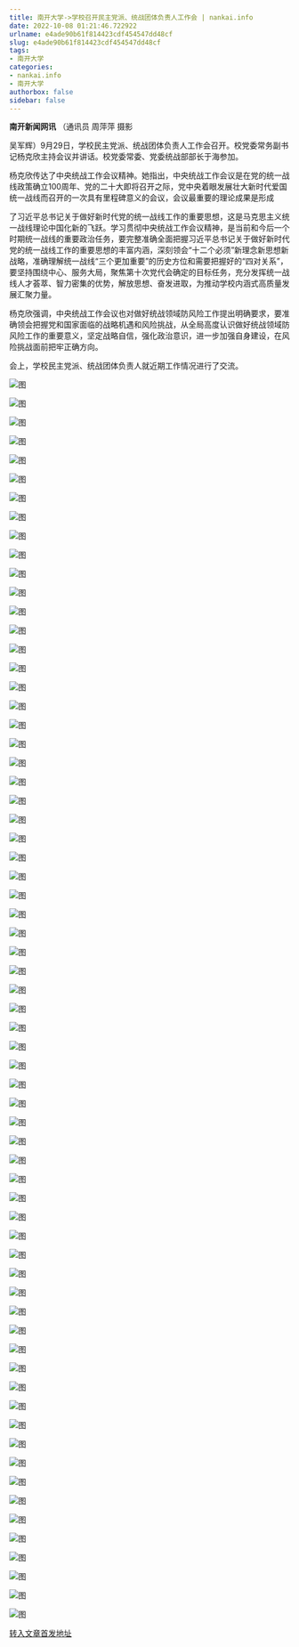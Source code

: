```yaml
---
title: 南开大学->学校召开民主党派、统战团体负责人工作会 | nankai.info
date: 2022-10-08 01:21:46.722922
urlname: e4ade90b61f814423cdf454547dd48cf
slug: e4ade90b61f814423cdf454547dd48cf
tags: 
- 南开大学
categories:
- nankai.info
- 南开大学
authorbox: false
sidebar: false
---
```

**南开新闻网讯** （通讯员 周萍萍 摄影

吴军辉）9月29日，学校民主党派、统战团体负责人工作会召开。校党委常务副书记杨克欣主持会议并讲话。校党委常委、党委统战部部长于海参加。

杨克欣传达了中央统战工作会议精神。她指出，中央统战工作会议是在党的统一战线政策确立100周年、党的二十大即将召开之际，党中央着眼发展壮大新时代爱国统一战线而召开的一次具有里程碑意义的会议，会议最重要的理论成果是形成
<!--more-->
了习近平总书记关于做好新时代党的统一战线工作的重要思想，这是马克思主义统一战线理论中国化新的飞跃。学习贯彻中央统战工作会议精神，是当前和今后一个时期统一战线的重要政治任务，要完整准确全面把握习近平总书记关于做好新时代党的统一战线工作的重要思想的丰富内涵，深刻领会“十二个必须”新理念新思想新战略，准确理解统一战线“三个更加重要”的历史方位和需要把握好的“四对关系”，要坚持围绕中心、服务大局，聚焦第十次党代会确定的目标任务，充分发挥统一战线人才荟萃、智力密集的优势，解放思想、奋发进取，为推动学校内涵式高质量发展汇聚力量。

杨克欣强调，中央统战工作会议也对做好统战领域防风险工作提出明确要求，要准确领会把握党和国家面临的战略机遇和风险挑战，从全局高度认识做好统战领域防风险工作的重要意义，坚定战略自信，强化政治意识，进一步加强自身建设，在风险挑战面前把牢正确方向。

会上，学校民主党派、统战团体负责人就近期工作情况进行了交流。

![图](http://news.nankai.edu.cn/ywsd/system/2022/10/02/g)

![图](http://news.nankai.edu.cn/ywsd/system/2022/10/02/n)

![图](http://news.nankai.edu.cn/ywsd/system/2022/10/02/p)

![图](http://news.nankai.edu.cn/ywsd/system/2022/10/02/)

![图](http://news.nankai.edu.cn/ywsd/system/2022/10/02/d)

![图](http://news.nankai.edu.cn/ywsd/system/2022/10/02/0)

![图](http://news.nankai.edu.cn/ywsd/system/2022/10/02/3)

![图](http://news.nankai.edu.cn/ywsd/system/2022/10/02/3)

![图](http://news.nankai.edu.cn/ywsd/system/2022/10/02/5)

![图](http://news.nankai.edu.cn/ywsd/system/2022/10/02/3)

![图](http://news.nankai.edu.cn/ywsd/system/2022/10/02/9)

![图](http://news.nankai.edu.cn/ywsd/system/2022/10/02/f)

![图](http://news.nankai.edu.cn/ywsd/system/2022/10/02/_)

![图](http://news.nankai.edu.cn/ywsd/system/2022/10/02/5)

![图](http://news.nankai.edu.cn/ywsd/system/2022/10/02/0)

![图](http://news.nankai.edu.cn/ywsd/system/2022/10/02/2)

![图](http://news.nankai.edu.cn/ywsd/system/2022/10/02/8)

![图](http://news.nankai.edu.cn/ywsd/system/2022/10/02/4)

![图](http://news.nankai.edu.cn/ywsd/system/2022/10/02/0)

![图](http://news.nankai.edu.cn/ywsd/system/2022/10/02/0)

![图](http://news.nankai.edu.cn/ywsd/system/2022/10/02/0)

![图](http://news.nankai.edu.cn/ywsd/system/2022/10/02/3)

![图](http://news.nankai.edu.cn/ywsd/system/2022/10/02/0)

![图](http://news.nankai.edu.cn/ywsd/system/2022/10/02/0)

![图](http://news.nankai.edu.cn/)

![图](http://news.nankai.edu.cn/ywsd/system/2022/10/02/2)

![图](http://news.nankai.edu.cn/ywsd/system/2022/10/02/8)

![图](http://news.nankai.edu.cn/ywsd/system/2022/10/02/4)

![图](http://news.nankai.edu.cn/)

![图](http://news.nankai.edu.cn/ywsd/system/2022/10/02/0)

![图](http://news.nankai.edu.cn/ywsd/system/2022/10/02/0)

![图](http://news.nankai.edu.cn/ywsd/system/2022/10/02/0)

![图](http://news.nankai.edu.cn/)

![图](http://news.nankai.edu.cn/ywsd/system/2022/10/02/3)

![图](http://news.nankai.edu.cn/ywsd/system/2022/10/02/0)

![图](http://news.nankai.edu.cn/ywsd/system/2022/10/02/0)

![图](http://news.nankai.edu.cn/)

![图](http://news.nankai.edu.cn/ywsd/system/2022/10/02/c)

![图](http://news.nankai.edu.cn/ywsd/system/2022/10/02/i)

![图](http://news.nankai.edu.cn/ywsd/system/2022/10/02/p)

![图](http://news.nankai.edu.cn/)

![图](http://news.nankai.edu.cn/ywsd/system/2022/10/02/n)

![图](http://news.nankai.edu.cn/ywsd/system/2022/10/02/c)

![图](http://news.nankai.edu.cn/ywsd/system/2022/10/02/)

![图](http://news.nankai.edu.cn/ywsd/system/2022/10/02/u)

![图](http://news.nankai.edu.cn/ywsd/system/2022/10/02/d)

![图](http://news.nankai.edu.cn/ywsd/system/2022/10/02/e)

![图](http://news.nankai.edu.cn/ywsd/system/2022/10/02/)

![图](http://news.nankai.edu.cn/ywsd/system/2022/10/02/i)

![图](http://news.nankai.edu.cn/ywsd/system/2022/10/02/a)

![图](http://news.nankai.edu.cn/ywsd/system/2022/10/02/k)

![图](http://news.nankai.edu.cn/ywsd/system/2022/10/02/n)

![图](http://news.nankai.edu.cn/ywsd/system/2022/10/02/a)

![图](http://news.nankai.edu.cn/ywsd/system/2022/10/02/n)

![图](http://news.nankai.edu.cn/ywsd/system/2022/10/02/)

![图](http://news.nankai.edu.cn/ywsd/system/2022/10/02/s)

![图](http://news.nankai.edu.cn/ywsd/system/2022/10/02/w)

![图](http://news.nankai.edu.cn/ywsd/system/2022/10/02/e)

![图](http://news.nankai.edu.cn/ywsd/system/2022/10/02/n)

![图](http://news.nankai.edu.cn/)

![图](http://news.nankai.edu.cn/)

![图](http://news.nankai.edu.cn/ywsd/system/2022/10/02/:)

![图](http://news.nankai.edu.cn/ywsd/system/2022/10/02/p)

![图](http://news.nankai.edu.cn/ywsd/system/2022/10/02/t)

![图](http://news.nankai.edu.cn/ywsd/system/2022/10/02/t)

![图](http://news.nankai.edu.cn/ywsd/system/2022/10/02/h)

[转入文章首发地址](http://news.nankai.edu.cn/ywsd/system/2022/10/02/030053013.shtml)